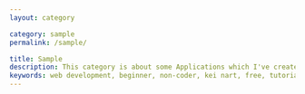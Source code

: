 ```yaml
---
layout: category

category: sample
permalink: /sample/

title: Sample
description: This category is about some Applications which I've created. <br>The ideas come when I've been writting tutorials. <br>They all are simple and maybe silly. :D
keywords: web development, beginner, non-coder, kei nart, free, tutorial, coding, programming, code nart, simple, application, sample
---
```

